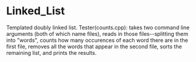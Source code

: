 # Linked_List
Templated doubly linked list.
Tester(counts.cpp): takes two command line arguments (both of which name files), 
reads in those files--splitting them into "words", 
counts how many occurences of each word there are in the first file, 
removes all the words that appear in the second file,
sorts the remaining list, and prints the results.
